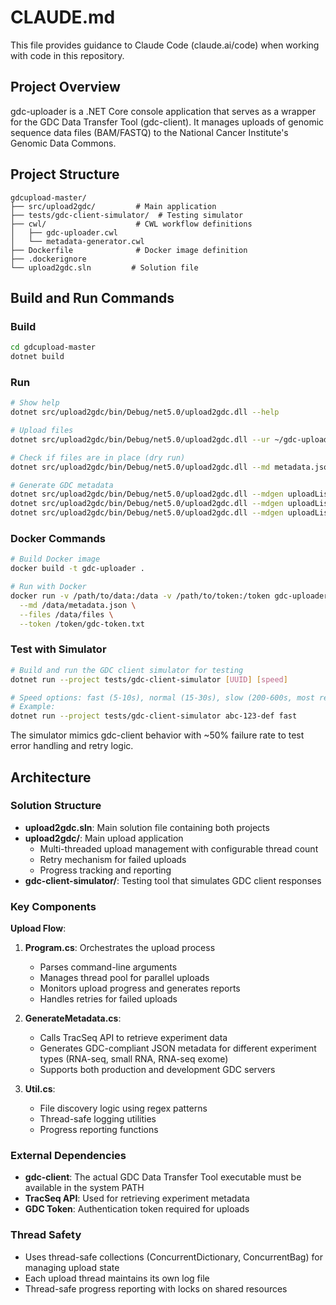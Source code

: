 # CLAUDE.md

This file provides guidance to Claude Code (claude.ai/code) when working with code in this repository.

## Project Overview

gdc-uploader is a .NET Core console application that serves as a wrapper for the GDC Data Transfer Tool (gdc-client). It manages uploads of genomic sequence data files (BAM/FASTQ) to the National Cancer Institute's Genomic Data Commons.

## Project Structure

```
gdcupload-master/
├── src/upload2gdc/         # Main application
├── tests/gdc-client-simulator/  # Testing simulator
├── cwl/                    # CWL workflow definitions
│   ├── gdc-uploader.cwl
│   └── metadata-generator.cwl
├── Dockerfile              # Docker image definition
├── .dockerignore
└── upload2gdc.sln         # Solution file
```

## Build and Run Commands

### Build
```bash
cd gdcupload-master
dotnet build
```

### Run
```bash
# Show help
dotnet src/upload2gdc/bin/Debug/net5.0/upload2gdc.dll --help

# Upload files
dotnet src/upload2gdc/bin/Debug/net5.0/upload2gdc.dll --ur ~/gdc-upload-report.tsv --md ~/gdc-metadata-file.json --files /proj/seq/tracseq/delivery --token ~/token.txt

# Check if files are in place (dry run)
dotnet src/upload2gdc/bin/Debug/net5.0/upload2gdc.dll --md metadata.json --files /path/to/files --filesonly

# Generate GDC metadata
dotnet src/upload2gdc/bin/Debug/net5.0/upload2gdc.dll --mdgen uploadList.txt --mdgentype smallrna
dotnet src/upload2gdc/bin/Debug/net5.0/upload2gdc.dll --mdgen uploadList.txt --mdgentype rnaseq
dotnet src/upload2gdc/bin/Debug/net5.0/upload2gdc.dll --mdgen uploadList.txt --mdgentype rnaseqexome
```

### Docker Commands
```bash
# Build Docker image
docker build -t gdc-uploader .

# Run with Docker
docker run -v /path/to/data:/data -v /path/to/token:/token gdc-uploader \
  --md /data/metadata.json \
  --files /data/files \
  --token /token/gdc-token.txt
```

### Test with Simulator
```bash
# Build and run the GDC client simulator for testing
dotnet run --project tests/gdc-client-simulator [UUID] [speed]

# Speed options: fast (5-10s), normal (15-30s), slow (200-600s, most realistic)
# Example:
dotnet run --project tests/gdc-client-simulator abc-123-def fast
```

The simulator mimics gdc-client behavior with ~50% failure rate to test error handling and retry logic.

## Architecture

### Solution Structure
- **upload2gdc.sln**: Main solution file containing both projects
- **upload2gdc/**: Main upload application
  - Multi-threaded upload management with configurable thread count
  - Retry mechanism for failed uploads
  - Progress tracking and reporting
- **gdc-client-simulator/**: Testing tool that simulates GDC client responses

### Key Components

**Upload Flow**:
1. **Program.cs**: Orchestrates the upload process
   - Parses command-line arguments
   - Manages thread pool for parallel uploads
   - Monitors upload progress and generates reports
   - Handles retries for failed uploads

2. **GenerateMetadata.cs**: 
   - Calls TracSeq API to retrieve experiment data
   - Generates GDC-compliant JSON metadata for different experiment types (RNA-seq, small RNA, RNA-seq exome)
   - Supports both production and development GDC servers

3. **Util.cs**: 
   - File discovery logic using regex patterns
   - Thread-safe logging utilities
   - Progress reporting functions

### External Dependencies
- **gdc-client**: The actual GDC Data Transfer Tool executable must be available in the system PATH
- **TracSeq API**: Used for retrieving experiment metadata
- **GDC Token**: Authentication token required for uploads

### Thread Safety
- Uses thread-safe collections (ConcurrentDictionary, ConcurrentBag) for managing upload state
- Each upload thread maintains its own log file
- Thread-safe progress reporting with locks on shared resources